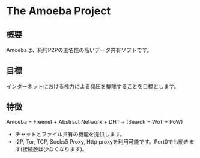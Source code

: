 # The Amoeba Project

## 概要

Amoebaは、純粋P2Pの匿名性の高いデータ共有ソフトです。

## 目標

インターネットにおける権力による抑圧を排除することを目標とします。

## 特徴

Amoeba = Freenet + Abstract Network + DHT + (Search = WoT + PoW)

 * チャットとファイル共有の機能を提供します。
 * I2P, Tor, TCP, Socks5 Proxy, Http proxyを利用可能です。Port0でも動きます(接続数は少なくなります)。
